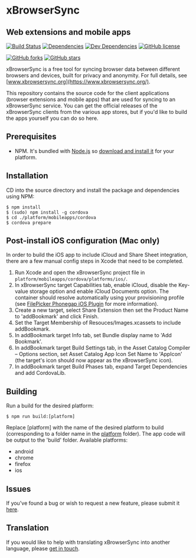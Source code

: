 # xBrowserSync
## Web extensions and mobile apps

[![Build Status](https://travis-ci.org/xBrowserSync/App.svg)](https://travis-ci.org/xBrowserSync/App) [![Dependencies](https://david-dm.org/xBrowserSync/App/status.svg)](https://david-dm.org/xBrowserSync/App) [![Dev Dependencies](https://david-dm.org/xBrowserSync/App/dev-status.svg)](https://david-dm.org/xBrowserSync/App?type=dev) [![GitHub license](https://img.shields.io/github/license/xBrowserSync/App.svg)](https://github.com/xBrowserSync/App/blob/master/LICENSE.md)

[![GitHub forks](https://img.shields.io/github/forks/xBrowserSync/App.svg?style=social&label=Fork)](https://github.com/xBrowserSync/App/fork)
[![GitHub stars](https://img.shields.io/github/stars/xBrowserSync/App.svg?style=social&label=Star)](https://github.com/xBrowserSync/App)

xBrowserSync is a free tool for syncing browser data between different browsers and devices, built for privacy and anonymity. For full details, see [www.xbrowsersync.org](https://www.xbrowsersync.org/).

This repository contains the source code for the client applications (browser extensions and mobile apps) that are used for syncing to an xBrowserSync service. You can get the official releases of the xBrowserSync clients from the various app stores, but if you'd like to build the apps yourself you can do so here.

## Prerequisites

- NPM. It's bundled with [Node.js](https://nodejs.org/) so [download and install it](https://nodejs.org/en/download/) for your platform.

## Installation

CD into the source directory and install the package and dependencies using NPM:

	$ npm install
	$ (sudo) npm install -g cordova
	$ cd ./platform/mobileapps/cordova
	$ cordova prepare

## Post-install iOS configuration (Mac only)

In order to build the iOS app to include iCloud and Share Sheet integration, there are a few manual config steps in Xcode that need to be completed.

1. Run Xcode and open the xBrowserSync project file in `platform/mobileapps/cordova/platforms/ios/`.
2. In xBrowserSync target Capabilities tab, enable iCloud, disable the Key-value storage option and enable iCloud Documents option. The container should resolve automatically using your provisioning profile (see [FilePicker Phonegap iOS Plugin](https://github.com/jcesarmobile/FilePicker-Phonegap-iOS-Plugin) for more information).
3. Create a new target, select Share Extension then set the Product Name to 'addBookmark' and click Finish.
4. Set the Target Membership of Resouces/Images.xcassets to include addBookmark.
5. In addBookmark target Info tab, set Bundle display name to 'Add Bookmark'.
6. In addBookmark target Build Settings tab, in the Asset Catalog Compiler – Options section, set Asset Catalog App Icon Set Name to 'AppIcon' (the target's icon should now appear as the xBrowserSync icon).
7. In addBookmark target Build Phases tab, expand Target Dependencies and add CordovaLib.

## Building

Run a build for the desired platform:

	$ npm run build:[platform]

Replace [platform] with the name of the desired platform to build (corresponding to a folder name in the [platform](https://github.com/xBrowserSync/App/tree/master/platform/) folder). The app code will be output to the 'build' folder. Available platforms:

- android
- chrome
- firefox
- ios

## Issues

If you've found a bug or wish to request a new feature, please submit it [here](https://github.com/xBrowserSync/App/issues/).

## Translation

If you would like to help with translating xBrowserSync into another language, please [get in touch](https://www.xbrowsersync.org/#contact).
